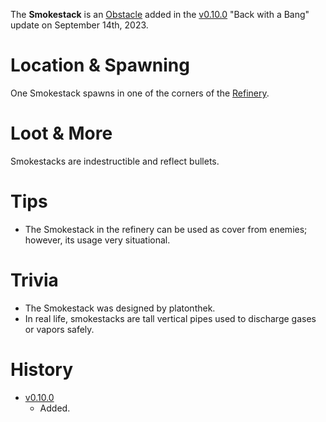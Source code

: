 The **Smokestack** is an [Obstacle](/obstacles) added in the [v0.10.0](https://github.com/HasangerGames/suroi/releases/tag/v0.10.0) "Back with a Bang" update on September 14th, 2023.

# Location & Spawning

One Smokestack spawns in one of the corners of the [Refinery](/buildings/refinery).

# Loot & More

Smokestacks are indestructible and reflect bullets.

# Tips

- The Smokestack in the refinery can be used as cover from enemies; however, its usage very situational.

# Trivia

- The Smokestack was designed by platonthek.
- In real life, smokestacks are tall vertical pipes used to discharge gases or vapors safely.

# History

- [v0.10.0](https://github.com/HasangerGames/suroi/releases/tag/v0.10.0)
  - Added.
